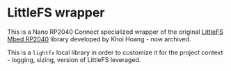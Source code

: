 # LittleFS wrapper
This is a Nano RP2040 Connect specialized wrapper of the original [LittleFS Mbed RP2040](https://github.com/khoih-prog/LittleFS_Mbed_RP2040) library developed by Khoi Hoang - now archived.

This is a `lightfx` local library in order to customize it for the project context - logging, sizing, version of LittleFS leveraged.
